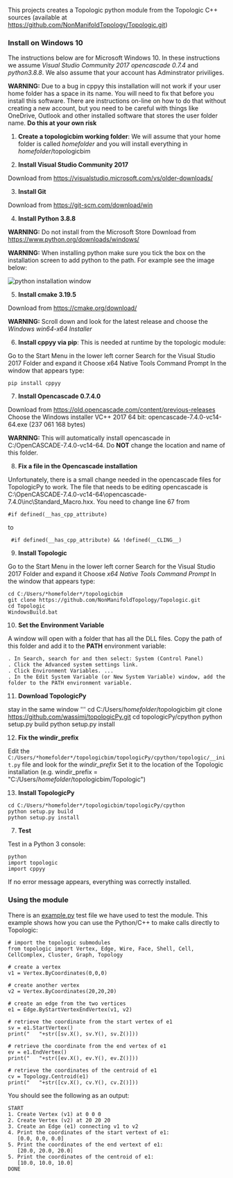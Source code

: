 This projects creates a Topologic python module from the Topologic C++ sources (available at https://github.com/NonManifoldTopology/Topologic.git)

### Install on Windows 10

The instructions below are for Microsoft Windows 10. In these instructions we assume *Visual Studio Community 2017* *opencascade 0.7.4* and *python3.8.8*. We also assume that your account has Adminstrator priviliges.

**WARNING:** Due to a bug in cppyy this installation will not work if your user home folder has a space in its name. You will need to fix that before you install this software. There are instructions on-line on how to do that without creating a new account, but you need to be careful with things like OneDrive, Outlook and other installed software that stores the user folder name. **Do this at your own risk**

1. **Create a topologicbim working folder**: We will assume that your home folder is called *homefolder* and you will install everything in *homefolder*/topologicbim

2. **Install Visual Studio Community 2017**

Download from https://visualstudio.microsoft.com/vs/older-downloads/

3. **Install Git**

Download from https://git-scm.com/download/win

4. **Install Python 3.8.8**

**WARNING:** Do not install from the Microsoft Store
Download from https://www.python.org/downloads/windows/

**WARNING:** When installing python make sure you tick the box on the installation screen to add python to the path. For example see the image below:

![python installation window](https://blog.uvm.edu/tbplante/files/2020/07/path-install.png)

5. **Install cmake 3.19.5**

Download from https://cmake.org/download/

**WARNING:** Scroll down and look for the latest release and choose the *Windows win64-x64 Installer* 

6. **Install cppyy via pip**: This is needed at runtime by the topologic module:

Go to the Start Menu in the lower left corner Search for the Visual Studio 2017 Folder and expand it Choose x64 Native Tools Command Prompt In the window that appears type:
```
pip install cppyy
```

7. **Install Opencascade 0.7.4.0**

Download from https://old.opencascade.com/content/previous-releases
Choose the Windows installer VC++ 2017 64 bit: opencascade-7.4.0-vc14-64.exe (237 061 168 bytes)

**WARNING:** This will automatically install opencascade in C:/OpenCASCADE-7.4.0-vc14-64. Do **NOT** change the location and name of this folder.

8. **Fix a file in the Opencascade installation**

Unfortunately, there is a small change needed in the opencascade files for TopologicPy to work. The file that needs to be editing opencascade is C:\OpenCASCADE-7.4.0-vc14-64\opencascade-7.4.0\inc\Standard_Macro.hxx. You need to change line 67 from 
```
#if defined(__has_cpp_attribute)
```
to 
```
 #if defined(__has_cpp_attribute) && !defined(__CLING__)
```

9. **Install Topologic**

Go to the Start Menu in the lower left corner
Search for the Visual Studio 2017 Folder and expand it
Choose *x64 Native Tools Command Prompt*
In the window that appears type:
```
cd C:/Users/*homefolder*/topologicbim
git clone https://github.com/NonManifoldTopology/Topologic.git
cd Topologic
WindowsBuild.bat
```
10. **Set the Environment Variable**

A window will open with a folder that has all the DLL files. Copy the path of this folder and add it to the **PATH** environment variable:
```
. In Search, search for and then select: System (Control Panel)
. Click the Advanced system settings link.
. Click Environment Variables. ...
. In the Edit System Variable (or New System Variable) window, add the folder to the PATH environment variable.
```
11. **Download TopologicPy**

stay in the same window
'''
cd C:/Users/*homefolder*/topologicbim
git clone https://github.com/wassimj/topologicPy.git
cd topologicPy/cpython
python setup.py build
python setup.py install

12. **Fix the windir_prefix**

Edit the ```C:/Users/*homefolder*/topologicbim/topologicPy/cpython/topologic/__init.py``` file and look for the *windir_prefix*
Set it to the location of the Topologic installation (e.g. windir_prefix = "C:/Users/*homefolder*/topologicbim/Topologic")

13. **Install TopologicPy**

```
cd C:/Users/*homefolder*/topologicbim/topologicPy/cpython
python setup.py build
python setup.py install
```

7. **Test**

Test in a Python 3 console:
```
python
import topologic
import cppyy
```
If no error message appears, everything was correctly installed.

### Using the module

There is an [example.py](C:/Users/*homefolder*/topologicbim/topologicPy/example.py) test file we have used to test the module. This example shows how you can use the Python/C++ to make calls directly to Topologic:

```
# import the topologic submodules
from topologic import Vertex, Edge, Wire, Face, Shell, Cell, CellComplex, Cluster, Graph, Topology

# create a vertex
v1 = Vertex.ByCoordinates(0,0,0) 

# create another vertex
v2 = Vertex.ByCoordinates(20,20,20)

# create an edge from the two vertices
e1 = Edge.ByStartVertexEndVertex(v1, v2)

# retrieve the coordinate from the start vertex of e1
sv = e1.StartVertex()
print("   "+str([sv.X(), sv.Y(), sv.Z()]))

# retrieve the coordinate from the end vertex of e1
ev = e1.EndVertex()
print("   "+str([ev.X(), ev.Y(), ev.Z()]))

# retrieve the coordinates of the centroid of e1
cv = Topology.Centroid(e1)
print("   "+str([cv.X(), cv.Y(), cv.Z()]))
```
You should see the following as an output:
```
START
1. Create Vertex (v1) at 0 0 0
2. Create Vertex (v2) at 20 20 20
3. Create an Edge (e1) connecting v1 to v2
4. Print the coordinates of the start vertext of e1:
   [0.0, 0.0, 0.0]
5. Print the coordinates of the end vertext of e1:
   [20.0, 20.0, 20.0]
5. Print the coordinates of the centroid of e1:
   [10.0, 10.0, 10.0]
DONE
```



